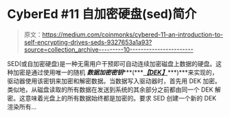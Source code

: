# CyberEd #11 自加密硬盘(sed)简介

> 原文：<https://medium.com/coinmonks/cybered-11-an-introduction-to-self-encrypting-drives-seds-9327653a1a93?source=collection_archive---------10----------------------->

SED(或自加密硬盘)是一种无需用户干预即可自动连续加密磁盘上数据的硬盘。这种加密是通过使用唯一的随机 ***数据加密密钥******(***[***【DEK】***](https://www.techopedia.com/definition/5660/data-encryption-key-dek#:~:text=Encryption%20Key%20(DEK)-,What%20Does%20Data%20Encryption%20Key%20(DEK)%20Mean%3F,created%20by%20an%20encryption%20engine.)***)***来实现的，驱动器使用该密钥来加密和解密数据。当数据写入驱动器时，首先用 DEK 加密。类似地，从磁盘读取的所有数据在发送到系统的其余部分之前都由同一个 DEK 解密。这意味着光盘上的所有数据始终都是加密的。要求 SED 创建一个新的 DEK 渲染所有…